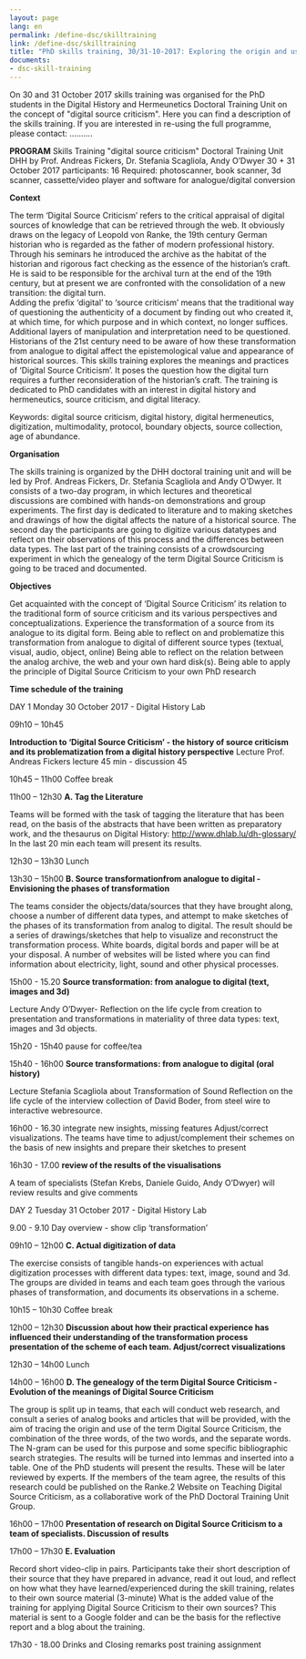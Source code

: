 ```yaml
---
layout: page
lang: en
permalink: /define-dsc/skilltraining
link: /define-dsc/skilltraining
title: "PhD skills training, 30/31-10-2017: Exploring the origin and use of the term  \"digital source criticism\""
documents:
- dsc-skill-training
---
```



On 30 and 31 October 2017 skills training was organised for the PhD students in the Digital History and Hermeunetics Doctoral Training Unit on the concept of "digital source criticism". Here you can find a description of the skills training.
If you are interested in re-using the full programme, please contact: ..........


**PROGRAM**
Skills Training "digital source criticism"
Doctoral Training Unit DHH
by Prof. Andreas Fickers, Dr. Stefania Scagliola, Andy O’Dwyer
30 + 31 October 2017
participants: 16
Required: photoscanner, book scanner, 3d scanner, cassette/video player and software for analogue/digital conversion

**Context**

The term ‘Digital Source Criticism’ refers to the critical appraisal of digital sources of knowledge that can be retrieved through the web. It obviously draws on the legacy of  Leopold von Ranke, the 19th century German historian who is regarded as the father of modern professional history. Through his seminars he introduced the archive as the habitat of the historian and rigorous fact checking as the essence of the historian’s craft. He is said to be responsible for the archival turn at the end of the 19th century, but at present we are confronted with the consolidation of a new transition: the digital turn.  
Adding the prefix ‘digital’ to ‘source criticism’ means that the traditional way of questioning the authenticity of a document by finding out who created it, at which time, for which purpose and in which context, no longer suffices. Additional layers of manipulation and interpretation need to be questioned. Historians of the 21st century need to be aware of how these transformation from analogue to digital affect the epistemological value and appearance of historical sources. This skills training explores the meanings and practices of ‘Digital Source Criticism’. It poses the question how the digital turn requires a further reconsideration of the historian’s craft. The training is dedicated to PhD candidates with an interest in digital history and hermeneutics, source criticism, and digital literacy.

Keywords: digital source criticism, digital history, digital hermeneutics, digitization, multimodality, protocol, boundary objects, source collection, age of abundance.

**Organisation**

The skills training is organized by the DHH doctoral training unit and will be led by Prof. Andreas Fickers, Dr. Stefania Scagliola and Andy O’Dwyer. It consists of a two-day program, in which lectures and theoretical discussions are combined with hands-on demonstrations and group experiments. The first day is dedicated to literature and to  making sketches and drawings of how the digital affects the nature of a historical source.
The second day the participants are going to digitize various datatypes and reflect on their observations of this process and the differences between data types. The last part of the training consists of a crowdsourcing experiment in which the genealogy of the term Digital Source Criticism is going to be traced and documented.

**Objectives**

Get acquainted with the concept of ‘Digital Source Criticism’ its relation to the traditional form of source criticism and its various perspectives and conceptualizations.
Experience the transformation of a source from its analogue to its digital form.
Being able to reflect on and problematize this transformation from analogue to digital  of different source types (textual, visual, audio, object, online)
Being able to reflect on the relation between the analog archive, the web and your own hard disk(s).
Being able to apply the principle of Digital Source Criticism to your own PhD research

**Time schedule of the training**

DAY 1 Monday 30 October 2017 - Digital History Lab

09h10 – 10h45

**Introduction to ‘Digital Source Criticism’ -  the history of source criticism and its problematization from a digital history perspective**
Lecture Prof. Andreas Fickers
lecture 45 min - discussion 45

10h45 – 11h00
Coffee break

11h00 – 12h30
**A. Tag the Literature**

Teams will be formed with the task of tagging the literature that has been read, on the basis of the abstracts that have been written as preparatory work, and the thesaurus on Digital History:  http://www.dhlab.lu/dh-glossary/
In the last 20 min each team will present its results.

12h30 – 13h30
Lunch

13h30 – 15h00
**B. Source transformationfrom analogue to digital - Envisioning the phases of transformation**

The teams consider the objects/data/sources that they have brought along, choose a number of different data types, and attempt to make sketches of the phases of its transformation from analog to digital. The result should be a series of  drawings/sketches that help to visualize and  reconstruct the transformation process. White boards, digital bords and paper will be at your disposal. A number of websites will be listed where you can find information about electricity, light, sound and other physical processes.

15h00 - 15.20
**Source transformation: from analogue to digital (text, images and 3d)**

Lecture Andy O’Dwyer- Reflection on the life cycle from creation to presentation and transformations in materiality of three data types: text, images and 3d objects.

15h20 - 15h40
pause for coffee/tea

15h40 - 16h00
**Source transformations: from analogue to digital (oral history)**

Lecture Stefania Scagliola about Transformation of Sound
Reflection on the life cycle of the interview collection of David Boder, from steel wire to interactive webresource.  

16h00 - 16.30
integrate new insights, missing features
Adjust/correct visualizations. The teams have time to adjust/complement their schemes on the basis of new insights and prepare their sketches to present

16h30 - 17.00
**review of the results of the visualisations**

A team of specialists (Stefan Krebs, Daniele Guido, Andy O’Dwyer) will review results and give comments



DAY 2 Tuesday 31 October 2017 - Digital History Lab

9.00 - 9.10
Day overview - show clip ‘transformation’

09h10 – 12h00
**C. Actual digitization of data**

The exercise consists of tangible hands-on experiences with actual digitization processes with different data types: text, image, sound and 3d.  The groups are divided in teams and each team goes through the various phases of transformation, and documents its observations in a scheme.

10h15 – 10h30
Coffee break

12h00 – 12h30
**Discussion about how their practical experience has influenced their understanding of the transformation process presentation of the scheme of each team. Adjust/correct visualizations**

12h30 – 14h00
Lunch

14h00 – 16h00
**D. The genealogy of the term Digital Source Criticism - Evolution of the meanings of Digital Source Criticism**

The group is split up in teams, that each will  conduct web research, and consult a series of analog books and articles that will be provided, with the aim of tracing the origin and use of the term Digital Source Criticism, the combination of the three words, of the two words, and the separate words. The N-gram can be used for this purpose and some specific bibliographic search strategies.  The results will be turned into lemmas and inserted into a table. One of the PhD students will present the results.
These will be later reviewed by experts. If the members of the team agree, the results of this research could be published on the Ranke.2 Website on Teaching Digital Source Criticism, as a collaborative work of the PhD Doctoral Training Unit Group.

16h00 – 17h00
**Presentation of research on Digital Source Criticism to a team of specialists. Discussion of results**


17h00 – 17h30
**E. Evaluation**

Record short video-clip in pairs. Participants take their short description of their source that they have prepared in advance, read it out loud, and reflect on how what they have learned/experienced during the skill training, relates to their own source material  (3-minute) What is  the added value of the training for applying Digital Source Criticism to their own sources? This material is sent to a Google folder and can be the basis for the reflective report and a blog about the training.  

17h30 - 18.00
Drinks and Closing remarks
post training assignment
